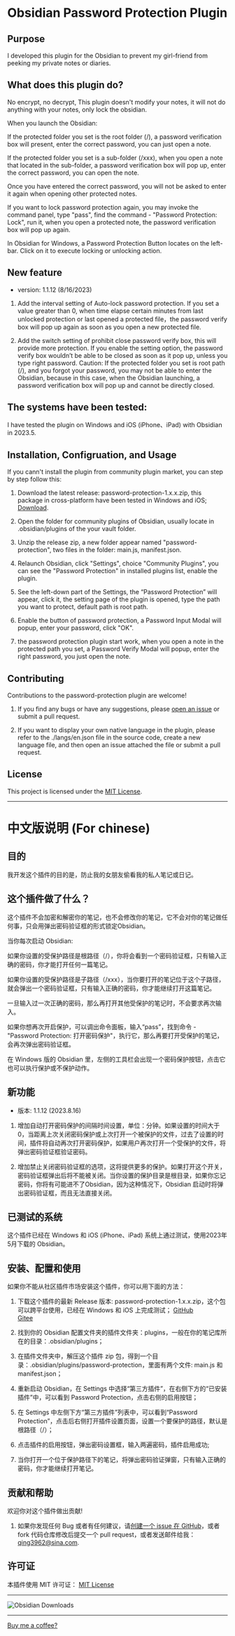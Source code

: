 # Obsidian Password Protection Plugin

## Purpose

I developed this plugin for the Obsidian to prevent my girl-friend from peeking my private notes or diaries.  

## What does this plugin do?

No encrypt, no decrypt, This plugin doesn't modify your notes, it will not do anything with your notes, only lock the obsidian.  

When you launch the Obsidian:

If the protected folder you set is the root folder (/), a password verification box will present, enter the correct password, you can just open a note.  

If the protected folder you set is a sub-folder (/xxx), when you open a note that located in the sub-folder, a password verification box will pop up, enter the correct password, you can open the note.  

Once you have entered the correct password, you will not be asked to enter it again when opening other protected notes.  

If you want to lock password protection again, you may invoke the command panel, type "pass", find the command - "Password Protection: Lock", run it, when you open a protected note, the password verification box will pop up again.  

In Obsidian for Windows, a Password Protection Button locates on the left-bar. Click on it to execute locking or unlocking action.  

## New feature  

- version: 1.1.12 (8/16/2023)

1. Add the interval setting of Auto-lock password protection. If you set a value greater than 0, when time elapse certain minutes from last unlocked protection or last opened a protected file，the password verify box will pop up again as soon as you open a new protected file.  

2. Add the switch setting of prohibit close password verify box, this will provide more protection. If you enable the setting option, the password verify box wouldn’t be able to be closed as soon as it pop up, unless you type right password. Caution: If the protected folder you set is root path (/),  and you forgot your password, you may not be able to enter the Obsidian, because in this case, when the Obsidian launching, a password verification box will pop up and cannot be directly closed.  

## The systems have been tested:

I have tested the plugin on Windows and iOS (iPhone、iPad) with Obsidian in 2023.5.

## Installation, Configruation, and Usage

If you cann't install the plugin from community plugin market, you can step by step follow this:
 
1. Download the latest release: password-protection-1.x.x.zip, this package in cross-platform have been tested in Windows and iOS; [Download](https://github.com/qing3962/password-protection/releases).

2. Open the folder for community plugins of Obsidian, usually locate in .obsidian/plugins of the your vault folder.

3. Unzip the release zip, a new folder appear named "password-protection", two files in the folder: main.js, manifest.json.

4. Relaunch Obsidian, click "Settings", choice "Community Plugins", you can see the "Password Protection" in installed plugins list, enable the plugin.

5. See the left-down part of the Settings, the “Password Protection” will appear, click it, the setting page of the plugin is opened, type the path you want to protect, default path is root path.

6. Enable the button of password protection, a Password Input Modal will popup, enter your password, click "OK".

7. the password protection plugin start work, when you open a note in the protected path you set, a Password Verify Modal will popup, enter the right password, you just open the note.  

## Contributing

Contributions to the password-protection plugin are welcome!  

1. If you find any bugs or have any suggestions, please [open an issue](https://github.com/qing3962/password-protection/issues) or submit a pull request.  

2. If you want to display your own native language in the plugin, please refer to the ./langs/en.json file in the source code, create a new language file, and then open an issue attached the file or submit a pull request.  

## License

This project is licensed under the [MIT License](LICENSE).

------  

# 中文版说明 (For chinese)

## 目的

我开发这个插件的目的是，防止我的女朋友偷看我的私人笔记或日记。  

## 这个插件做了什么？

这个插件不会加密和解密你的笔记，也不会修改你的笔记，它不会对你的笔记做任何事，只会用弹出密码验证框的形式锁定Obsidian。  

当你每次启动 Obsidian:

如果你设置的受保护路径是根路径（/），你将会看到一个密码验证框，只有输入正确的密码，你才能打开任何一篇笔记。  

如果你设置的受保护路径是子路径（/xxx），当你要打开的笔记位于这个子路径，就会弹出一个密码验证框，只有输入正确的密码，你才能继续打开这篇笔记。  

一旦输入过一次正确的密码，那么再打开其他受保护的笔记时，不会要求再次输入。  

如果你想再次开启保护，可以调出命令面板，输入“pass”，找到命令 - "Password Protection: 打开密码保护"，执行它，那么再要打开受保护的笔记，会再次弹出密码验证框。  

在 Windows 版的 Obsidian 里，左侧的工具栏会出现一个密码保护按钮，点击它也可以执行保护或不保护动作。  

## 新功能  

- 版本: 1.1.12 (2023.8.16)

1. 增加自动打开密码保护的间隔时间设置，单位：分钟。如果设置的时间大于0，当距离上次关闭密码保护或上次打开一个被保护的文件，过去了设置的时间，插件将自动再次打开密码保护，如果用户再次打开一个受保护的文件，将弹出密码验证框验证密码。  

2. 增加禁止关闭密码验证框的选项，这将提供更多的保护。如果打开这个开关，密码验证框弹出后将不能被关闭。当你设置的保护目录是根目录，如果你忘记密码，你将有可能进不了Obsidian，因为这种情况下，Obsidian 启动时将弹出密码验证框，而且无法直接关闭。  

## 已测试的系统

这个插件已经在 Windows 和 iOS (iPhone、iPad) 系统上通过测试，使用2023年5月下载的 Obsidian。  

## 安装、配置和使用

如果你不能从社区插件市场安装这个插件，你可以用下面的方法：

1. 下载这个插件的最新 Release 版本: password-protection-1.x.x.zip，这个包可以跨平台使用，已经在 Windows 和 iOS 上完成测试； [GitHub](https://github.com/qing3962/password-protection/releases)  
[Gitee](https://gitee.com/qing3962/password-protection/)

2. 找到你的 Obsidian 配置文件夹的插件文件夹：plugins，一般在你的笔记库所在的目录：.obsidian/plugins；

3. 在插件文件夹中，解压这个插件 zip 包，得到一个目录：.obsidian/plugins/password-protection，里面有两个文件: main.js 和 manifest.json；

4. 重新启动 Obsidian，在 Settings 中选择“第三方插件”，在右侧下方的“已安装插件”中，可以看到 Password Protection，点击右侧的启用按钮；

5. 在 Settings 中左侧下方“第三方插件”列表中，可以看到“Password Protection”，点击后右侧打开插件设置页面，设置一个要保护的路径，默认是根路径（/）；

6. 点击插件的启用按钮，弹出密码设置框，输入两遍密码，插件启用成功;

7. 当你打开一个位于保护路径下的笔记，将弹出密码验证弹窗，只有输入正确的密码，你才能继续打开笔记。  

## 贡献和帮助

欢迎你对这个插件做出贡献!  

1. 如果你发现任何 Bug 或者有任何建议，请[创建一个 issue 在 GitHub](https://github.com/qing3962/password-protection/issues)，或者 fork 代码仓库修改后提交一个 pull request，或者发送邮件给我：qing3962@sina.com.  

## 许可证

本插件使用 MIT 许可证： [MIT License](LICENSE)

------  

![Obsidian Downloads](https://img.shields.io/badge/dynamic/json?logo=obsidian&color=%23483699&label=downloads&query=%24%5B%22password-protection%22%5D.downloads&url=https%3A%2F%2Fraw.githubusercontent.com%2Fobsidianmd%2Fobsidian-releases%2Fmaster%2Fcommunity-plugin-stats.json)  

------  

<a href="https://bmc.link/qing3962">Buy me a coffee?</a>  
